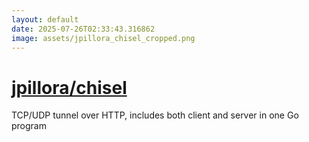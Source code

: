 ```yaml
---
layout: default
date: 2025-07-26T02:33:43.316862
image: assets/jpillora_chisel_cropped.png
---
```


# [jpillora/chisel](https://github.com/jpillora/chisel)

TCP/UDP tunnel over HTTP, includes both client and server in one Go program

